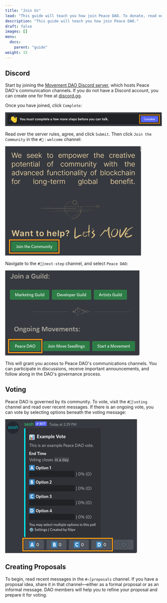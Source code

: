```yaml
---
title: "Join Us"
lead: "This guide will teach you how join Peace DAO. To donate, read our <a href='docs/peace/donate'>donation guide</a>."
description: "This guide will teach you how join Peace DAO."
draft: false
images: []
menu:
  docs:
    parent: "guide"
weight: 15
---
```


## Discord

Start by joining the [Movement DAO Discord server](https://discord.gg/movexyz), which hosts Peace DAO's communication channels. If you do not have a Discord account, you can create one for free at [discord.gg](https://discord.gg).

Once you have joined, click `Complete`:

<img src="discord0.png" class="img-responsive center-block d-block mx-auto"><br/>

Read over the server rules, agree, and click `Submit`. Then click `Join the Community` in the `#🌱｜welcome` channel:

<img src="discord1.png" class="img-responsive center-block d-block mx-auto"><br/>

Navigate to the `#🔑│next-step` channel, and select `Peace DAO`:

<img src="discord2.png" class="img-responsive center-block d-block mx-auto"><br/>

This will grant you access to Peace DAO's communications channels. You can participate in discussions, receive important announcements, and follow along in the DAO's governance process.

## Voting

Peace DAO is governed by its community. To vote, visit the `#📩│voting` channel and read over recent messages. If there is an ongoing vote, you can vote by selecting options beneath the voting message:

<img src="discord3.png" class="img-responsive center-block d-block mx-auto">

## Creating Proposals

To begin, read recent messages in the `#✍│proposals` channel. If you have a proposal idea, share it in that channel—either as a formal proposal or as an informal message. DAO members will help you to refine your proposal and prepare it for voting.
